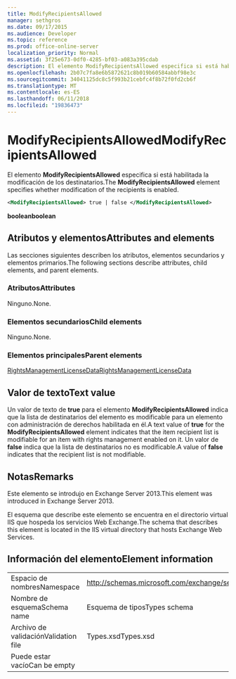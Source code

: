 ```yaml
---
title: ModifyRecipientsAllowed
manager: sethgros
ms.date: 09/17/2015
ms.audience: Developer
ms.topic: reference
ms.prod: office-online-server
localization_priority: Normal
ms.assetid: 3f25e673-0df0-4285-bf03-a083a395cdab
description: El elemento ModifyRecipientsAllowed especifica si está habilitada la modificación de los destinatarios.
ms.openlocfilehash: 2b07c7fa8e6b5872621c8b019b60584abbf98e3c
ms.sourcegitcommit: 34041125dc8c5f993b21cebfc4f8b72f0fd2cb6f
ms.translationtype: MT
ms.contentlocale: es-ES
ms.lasthandoff: 06/11/2018
ms.locfileid: "19836473"
---
```

# <a name="modifyrecipientsallowed"></a><span data-ttu-id="dd514-103">ModifyRecipientsAllowed</span><span class="sxs-lookup"><span data-stu-id="dd514-103">ModifyRecipientsAllowed</span></span>

<span data-ttu-id="dd514-104">El elemento **ModifyRecipientsAllowed** especifica si está habilitada la modificación de los destinatarios.</span><span class="sxs-lookup"><span data-stu-id="dd514-104">The **ModifyRecipientsAllowed** element specifies whether modification of the recipients is enabled.</span></span> 
  
```XML
<ModifyRecipientsAllowed> true | false </ModifyRecipientsAllowed>
```

 <span data-ttu-id="dd514-105">**boolean**</span><span class="sxs-lookup"><span data-stu-id="dd514-105">**boolean**</span></span>
## <a name="attributes-and-elements"></a><span data-ttu-id="dd514-106">Atributos y elementos</span><span class="sxs-lookup"><span data-stu-id="dd514-106">Attributes and elements</span></span>

<span data-ttu-id="dd514-107">Las secciones siguientes describen los atributos, elementos secundarios y elementos primarios.</span><span class="sxs-lookup"><span data-stu-id="dd514-107">The following sections describe attributes, child elements, and parent elements.</span></span>
  
### <a name="attributes"></a><span data-ttu-id="dd514-108">Atributos</span><span class="sxs-lookup"><span data-stu-id="dd514-108">Attributes</span></span>

<span data-ttu-id="dd514-109">Ninguno.</span><span class="sxs-lookup"><span data-stu-id="dd514-109">None.</span></span>
  
### <a name="child-elements"></a><span data-ttu-id="dd514-110">Elementos secundarios</span><span class="sxs-lookup"><span data-stu-id="dd514-110">Child elements</span></span>

<span data-ttu-id="dd514-111">Ninguno.</span><span class="sxs-lookup"><span data-stu-id="dd514-111">None.</span></span>
  
### <a name="parent-elements"></a><span data-ttu-id="dd514-112">Elementos principales</span><span class="sxs-lookup"><span data-stu-id="dd514-112">Parent elements</span></span>

[<span data-ttu-id="dd514-113">RightsManagementLicenseData</span><span class="sxs-lookup"><span data-stu-id="dd514-113">RightsManagementLicenseData</span></span>](rightsmanagementlicensedata.md)
  
## <a name="text-value"></a><span data-ttu-id="dd514-114">Valor de texto</span><span class="sxs-lookup"><span data-stu-id="dd514-114">Text value</span></span>

<span data-ttu-id="dd514-115">Un valor de texto de **true** para el elemento **ModifyRecipientsAllowed** indica que la lista de destinatarios del elemento es modificable para un elemento con administración de derechos habilitada en él.</span><span class="sxs-lookup"><span data-stu-id="dd514-115">A text value of **true** for the **ModifyRecipientsAllowed** element indicates that the item recipient list is modifiable for an item with rights management enabled on it.</span></span> <span data-ttu-id="dd514-116">Un valor de **false** indica que la lista de destinatarios no es modificable.</span><span class="sxs-lookup"><span data-stu-id="dd514-116">A value of **false** indicates that the recipient list is not modifiable.</span></span> 
  
## <a name="remarks"></a><span data-ttu-id="dd514-117">Notas</span><span class="sxs-lookup"><span data-stu-id="dd514-117">Remarks</span></span>

<span data-ttu-id="dd514-118">Este elemento se introdujo en Exchange Server 2013.</span><span class="sxs-lookup"><span data-stu-id="dd514-118">This element was introduced in Exchange Server 2013.</span></span>
  
<span data-ttu-id="dd514-119">El esquema que describe este elemento se encuentra en el directorio virtual IIS que hospeda los servicios Web Exchange.</span><span class="sxs-lookup"><span data-stu-id="dd514-119">The schema that describes this element is located in the IIS virtual directory that hosts Exchange Web Services.</span></span>
  
## <a name="element-information"></a><span data-ttu-id="dd514-120">Información del elemento</span><span class="sxs-lookup"><span data-stu-id="dd514-120">Element information</span></span>

|||
|:-----|:-----|
|<span data-ttu-id="dd514-121">Espacio de nombres</span><span class="sxs-lookup"><span data-stu-id="dd514-121">Namespace</span></span>  <br/> |http://schemas.microsoft.com/exchange/services/2006/types  <br/> |
|<span data-ttu-id="dd514-122">Nombre de esquema</span><span class="sxs-lookup"><span data-stu-id="dd514-122">Schema name</span></span>  <br/> |<span data-ttu-id="dd514-123">Esquema de tipos</span><span class="sxs-lookup"><span data-stu-id="dd514-123">Types schema</span></span>  <br/> |
|<span data-ttu-id="dd514-124">Archivo de validación</span><span class="sxs-lookup"><span data-stu-id="dd514-124">Validation file</span></span>  <br/> |<span data-ttu-id="dd514-125">Types.xsd</span><span class="sxs-lookup"><span data-stu-id="dd514-125">Types.xsd</span></span>  <br/> |
|<span data-ttu-id="dd514-126">Puede estar vacío</span><span class="sxs-lookup"><span data-stu-id="dd514-126">Can be empty</span></span>  <br/> ||
   

